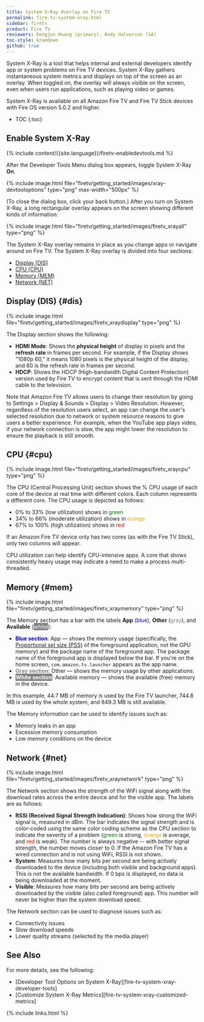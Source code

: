 ```yaml
---
title: System X-Ray Overlay on Fire TV
permalink: fire-tv-system-xray.html
sidebar: firetv
product: Fire TV
reviewers: Dongjun Huang (primary), Andy Halverson (SA)
toc-style: kramdown
github: true
---
```


System X-Ray is a tool that helps internal and external developers identify app or system problems on Fire TV devices. System X-Ray gathers instantaneous system metrics and displays on top of the screen as an overlay. When toggled on, the overlay will always visible on the screen, even when users run applications, such as playing video or games.

System X-Ray is available on all Amazon Fire TV and Fire TV Stick devices with Fire OS version 5.0.2 and higher.

* TOC
{:toc}

## Enable System X-Ray

{% include content/{{site.language}}/firetv-enabledevtools.md %}

After the Developer Tools Menu dialog box appears, toggle System X-Ray **On**. 

{% include image.html file="firetv/getting_started/images/xray-devtooloptions" type="png" max-width="500px" %}

(To close the dialog box, click your back button.) After you turn on System X-Ray, a long rectangular overlay appears on the screen showing different kinds of information:

{% include image.html file="firetv/getting_started/images/firetv_xrayall" type="png" %}

The System X-Ray overlay remains in place as you change apps or navigate around on Fire TV. The System X-Ray overlay is divided into four sections: 

*  [Display (DIS)](#dis)
*  [CPU (CPU)](#cpu)
*  [Memory (MEM)](#mem)
*  [Network (NET)](#net)

## Display (DIS) {#dis}

{% include image.html file="firetv/getting_started/images/firetv_xraydisplay" type="png" %}

The Display section shows the following:

* **HDMI Mode**: Shows the **physical height** of display in pixels and the **refresh rate** in frames per second. For example, if the Display shows "1080p 60," it means 1080 pixels is the physical height of the display, and 60 is the refresh rate in frames per second.
* **HDCP**: Shows the HDCP (High-bandwidth Digital Content Protection) version used by Fire TV to encrypt content that is sent through the HDMI cable to the television.

Note that Amazon Fire TV allows users to change their resolution by going to Settings > Display & Sounds > Display > Video Resolution. However, regardless of the resolution users select, an app can change the user's selected resolution due to network or system resource reasons to give users a better experience. For example, when the YouTube app plays video, if your network connection is slow, the app might lower the resolution to ensure the playback is still smooth.

## CPU {#cpu}

{% include image.html file="firetv/getting_started/images/firetv_xraycpu" type="png" %}

The CPU (Central Processing Unit) section shows the % CPU usage of each core of the device at real time with different colors. Each column represents a different core. The CPU usage is depicted as follows:

*  0% to 33% (low utilization) shows in <span style="color: green">green</span>
*  34% to 66% (moderate utilization) shows in <span style="color: orange">orange</span>
*  67% to 100% (high utilization) shows in <span style="color: red">red</span>

If an Amazon Fire TV device only has two cores (as with the Fire TV Stick), only two columns will appear.

CPU utilization can help identify CPU-intensive apps. A core that shows consistently heavy usage may indicate a need to make a process multi-threaded.

## Memory {#mem}

{% include image.html file="firetv/getting_started/images/firetv_xraymemory" type="png" %}

The Memory section has a bar with the labels **App** (<span style="color: blue">blue</span>), **Other** (<span style="color: gray">gray</span>), and **Available** (<span style="background-color: gray; color: white; padding: 1px;">white</span>):

*  **<span style="color: blue">Blue section</span>**: App &mdash; shows the memory usage (specifically, the [Proportional set size (PSS)](https://en.wikipedia.org/wiki/Proportional_set_size) of the foreground application, not the GPU memory) and the package name of the foreground app. The package name of the foreground app is displayed below the bar. If you're on the home screen, `com.amazon.tv.launcher` appears as the app name.
*  **<span style="color: gray">Gray section</span>**: Other &mdash; shows the memory usage by other applications.
*  **<span style="background-color: gray; color: white; padding: 1px;">White section</span>**: Available memory &mdash; shows the available (free) memory in the device.

In this example, 44.7 MB of memory is used by the Fire TV launcher, 744.8 MB is used by the whole system, and 849.3 MB is still available.

The Memory information can be used to identify issues such as:

* Memory leaks in an app
* Excessive memory consumption
* Low memory conditions on the device

## Network {#net}

{% include image.html file="firetv/getting_started/images/firetv_xraynetwork" type="png" %}

The Network section shows the strength of the WiFi signal along with the download rates across the entire device and for the visible app. The labels are as follows:

* **RSSI (Received Signal Strength Indication)**: Shows how strong the WiFi signal is, measured in dBm. The bar indicates the signal strength and is color-coded using the same color coding scheme as the CPU section to indicate the severity of a problem (<span style="color: green">green</span> is strong, <span style="color: orange">orange</span> is average, and <span style="color: red">red</span> is weak). The number is always negative -- with better signal strength, the number moves closer to 0. If the Amazon Fire TV has a wired connection and is not using WiFi, RSSI is not shown.
* **System**: Measures how many bits per second are being actively downloaded to the device (including both visible and background apps). This is not the available bandwidth. If 0 bps is displayed, no data is being downloaded at the moment.
* **Visible**: Measures how many bits per second are being actively downloaded by the visible (also called foreground) app. This number will never be higher than the system download speed.

The Network section can be used to diagnose issues such as:

* Connectivity issues
* Slow download speeds
* Lower quality streams (selected by the media player)


## See Also

For more details, see the following:

* [Developer Tool Options on System X-Ray][fire-tv-system-xray-developer-tools]
* [Customize System X-Ray Metrics][fire-tv-system-xray-customized-metrics]

{% include links.html %}
